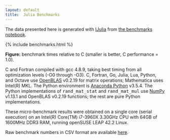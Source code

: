 ```yaml
---
layout: default
title:  Julia Benchmarks
---
```


The data presented here is generated with <a href="https://github.com/JuliaLang/IJulia.jl">IJulia</a> from <a href="http://nbviewer.ipython.org/url/julialang.org/benchmarks/benchmarks.ipynb">the benchmarks notebook</a>.

<div class="figure">
<div class="cs-benchmark-table">
{% include benchmarks.html %}
<p class="caption"><b>Figure:</b>
benchmark times relative to C (smaller is better, C performance = 1.0).
</p>
</div>

C and Fortran compiled with gcc 4.8.9, taking best timing from all
optimization levels (-O0 through -O3).  C, Fortran, Go, Julia, Lua,
Python, and Octave use <a
href="https://github.com/xianyi/OpenBLAS">OpenBLAS</a> v0.2.19 for
matrix operations; Mathematica uses Intel(R) MKL.  The Python
environment is <a href="https://anaconda.org/anaconda/python">Anaconda
Python</a> v3.5.4.  The Python implementations of
<tt>rand_mat_stat</tt> and <tt>rand_mat_mul</tt> use <a
href="http://www.numpy.org/">NumPy</a> v1.13.1 and OpenBLAS v0.2.19
functions; the rest are pure Python implementations.

These micro-benchmark results were obtained on a single core (serial
execution) on an Intel(R) Core(TM) i7-3960X 3.30GHz CPU with 64GB of
1600MHz DDR3 RAM, running openSUSE LEAP 42.2 Linux.

Raw benchmark numbers in CSV format are available [here](benchmarks/benchmarks.csv).
